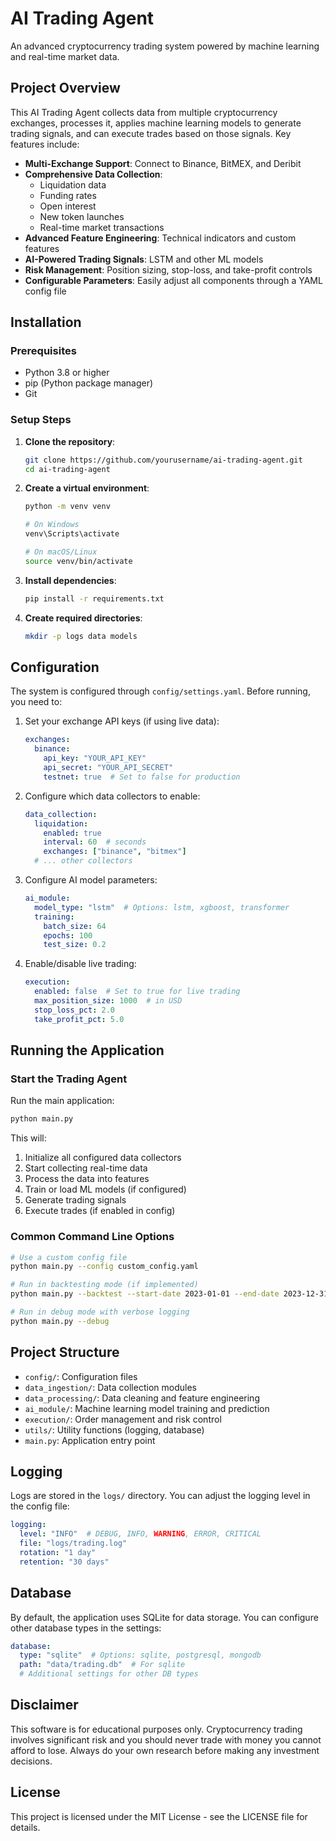 # AI Trading Agent

An advanced cryptocurrency trading system powered by machine learning and real-time market data.

## Project Overview

This AI Trading Agent collects data from multiple cryptocurrency exchanges, processes it, applies machine learning models to generate trading signals, and can execute trades based on those signals. Key features include:

- **Multi-Exchange Support**: Connect to Binance, BitMEX, and Deribit
- **Comprehensive Data Collection**: 
  - Liquidation data
  - Funding rates
  - Open interest
  - New token launches
  - Real-time market transactions
- **Advanced Feature Engineering**: Technical indicators and custom features
- **AI-Powered Trading Signals**: LSTM and other ML models
- **Risk Management**: Position sizing, stop-loss, and take-profit controls
- **Configurable Parameters**: Easily adjust all components through a YAML config file

## Installation

### Prerequisites

- Python 3.8 or higher
- pip (Python package manager)
- Git

### Setup Steps

1. **Clone the repository**:
   ```bash
   git clone https://github.com/yourusername/ai-trading-agent.git
   cd ai-trading-agent
   ```

2. **Create a virtual environment**:
   ```bash
   python -m venv venv
   
   # On Windows
   venv\Scripts\activate
   
   # On macOS/Linux
   source venv/bin/activate
   ```

3. **Install dependencies**:
   ```bash
   pip install -r requirements.txt
   ```

4. **Create required directories**:
   ```bash
   mkdir -p logs data models
   ```

## Configuration

The system is configured through `config/settings.yaml`. Before running, you need to:

1. Set your exchange API keys (if using live data):
   ```yaml
   exchanges:
     binance:
       api_key: "YOUR_API_KEY"
       api_secret: "YOUR_API_SECRET"
       testnet: true  # Set to false for production
   ```

2. Configure which data collectors to enable:
   ```yaml
   data_collection:
     liquidation:
       enabled: true
       interval: 60  # seconds
       exchanges: ["binance", "bitmex"]
     # ... other collectors
   ```

3. Configure AI model parameters:
   ```yaml
   ai_module:
     model_type: "lstm"  # Options: lstm, xgboost, transformer
     training:
       batch_size: 64
       epochs: 100
       test_size: 0.2
   ```

4. Enable/disable live trading:
   ```yaml
   execution:
     enabled: false  # Set to true for live trading
     max_position_size: 1000  # in USD
     stop_loss_pct: 2.0
     take_profit_pct: 5.0
   ```

## Running the Application

### Start the Trading Agent

Run the main application:

```bash
python main.py
```

This will:
1. Initialize all configured data collectors
2. Start collecting real-time data
3. Process the data into features
4. Train or load ML models (if configured)
5. Generate trading signals
6. Execute trades (if enabled in config)

### Common Command Line Options

```bash
# Use a custom config file
python main.py --config custom_config.yaml

# Run in backtesting mode (if implemented)
python main.py --backtest --start-date 2023-01-01 --end-date 2023-12-31

# Run in debug mode with verbose logging
python main.py --debug
```

## Project Structure

- `config/`: Configuration files
- `data_ingestion/`: Data collection modules
- `data_processing/`: Data cleaning and feature engineering
- `ai_module/`: Machine learning model training and prediction
- `execution/`: Order management and risk control
- `utils/`: Utility functions (logging, database)
- `main.py`: Application entry point

## Logging

Logs are stored in the `logs/` directory. You can adjust the logging level in the config file:

```yaml
logging:
  level: "INFO"  # DEBUG, INFO, WARNING, ERROR, CRITICAL
  file: "logs/trading.log"
  rotation: "1 day"
  retention: "30 days"
```

## Database

By default, the application uses SQLite for data storage. You can configure other database types in the settings:

```yaml
database:
  type: "sqlite"  # Options: sqlite, postgresql, mongodb
  path: "data/trading.db"  # For sqlite
  # Additional settings for other DB types
```

## Disclaimer

This software is for educational purposes only. Cryptocurrency trading involves significant risk and you should never trade with money you cannot afford to lose. Always do your own research before making any investment decisions.

## License

This project is licensed under the MIT License - see the LICENSE file for details.


